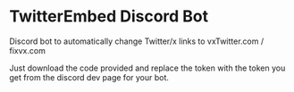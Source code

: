 # TwitterEmbed Discord Bot
Discord bot to automatically change Twitter/x links to vxTwitter.com / fixvx.com

Just download the code provided and replace the token with the token you get from the discord dev page for your bot.
